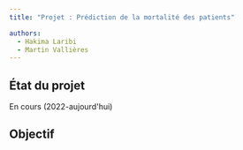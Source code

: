 ```yaml
---
title: "Projet : Prédiction de la mortalité des patients"

authors:
  - Hakima Laribi
  - Martin Vallières
---
```


## État du projet

En cours (2022-aujourd'hui)

## Objectif


